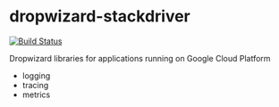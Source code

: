 # dropwizard-stackdriver

[![Build Status][travis-image]][travis-url] 

Dropwizard libraries for applications running on Google Cloud Platform

* logging
* tracing
* metrics

[travis-image]: https://travis-ci.org/fabito/dropwizard-stackdriver.svg?branch=master
[travis-url]: https://travis-ci.org/fabito/dropwizard-stackdriver
